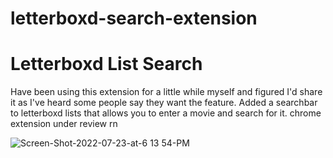 # letterboxd-search-extension
<h1>Letterboxd List Search</h1>
<p>Have been using this extension for a little while myself and figured I'd share it as I've heard some people say they want the feature. Added a searchbar to letterboxd lists that allows you to enter a movie and search for it. chrome extension under review rn</p>

![Screen-Shot-2022-07-23-at-6 13 54-PM](https://user-images.githubusercontent.com/84037300/180629281-338ea2fd-e4c4-4b81-8ec2-43f9a2600dc0.jpeg)
